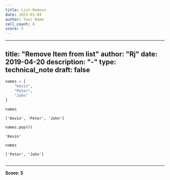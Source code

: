 ```yaml
---
title: List-Remove
date: 2025-01-04
author: Your Name
cell_count: 6
score: 5
---
```


---
title: "Remove Item from list"
author: "Rj"
date: 2019-04-20
description: "-"
type: technical_note
draft: false
---

```python
names = [
    "Kevin",
    "Peter",
    "John"
]
```


```python
names
```




    ['Kevin', 'Peter', 'John']




```python
names.pop(0)
```




    'Kevin'




```python
names
```




    ['Peter', 'John']




```python

```


---
**Score: 5**